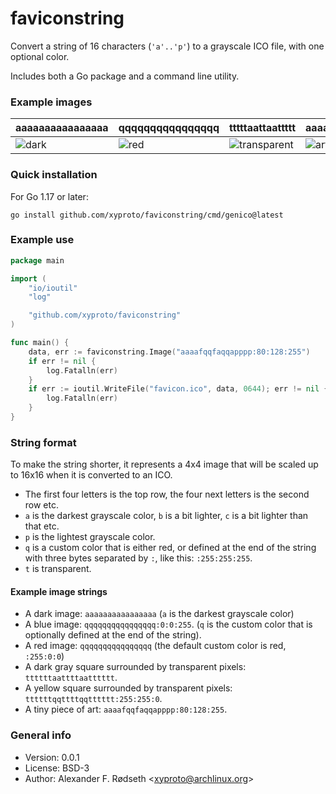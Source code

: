 # faviconstring

Convert a string of 16 characters (`'a'..'p'`) to a grayscale ICO file, with one optional color.

Includes both a Go package and a command line utility.

### Example images

| aaaaaaaaaaaaaaaa                  | qqqqqqqqqqqqqqqq                  | tttttaattaattttt                             | aaaafqqfaqqapppp:80:128:255                 |
| --------------------------------- | --------------------------------- | -------------------------------------------- | ------------------------------------------- |
| ![dark](img/aaaaaaaaaaaaaaaa.ico) | ![red](img/qqqqqqqqqqqqqqqq.ico)  | ![transparent](img/tttttaattaattttt.ico)     | ![art](img/aaaafqqfaqqapppp:80:128:255.ico) |

### Quick installation

For Go 1.17 or later:

    go install github.com/xyproto/faviconstring/cmd/genico@latest

### Example use

```go
package main

import (
    "io/ioutil"
    "log"

    "github.com/xyproto/faviconstring"
)

func main() {
    data, err := faviconstring.Image("aaaafqqfaqqapppp:80:128:255")
    if err != nil {
        log.Fatalln(err)
    }
    if err := ioutil.WriteFile("favicon.ico", data, 0644); err != nil {
        log.Fatalln(err)
    }
}
```

### String format

To make the string shorter, it represents a 4x4 image that will be scaled up to 16x16 when it is converted to an ICO.

* The first four letters is the top row, the four next letters is the second row etc.
* `a` is the darkest grayscale color, `b` is a bit lighter, `c` is a bit lighter than that etc.
* `p` is the lightest grayscale color.
* `q` is a custom color that is either red, or defined at the end of the string with three bytes separated by `:`, like this: `:255:255:255`.
* `t` is transparent.

#### Example image strings

* A dark image: `aaaaaaaaaaaaaaaa` (`a` is the darkest grayscale color)
* A blue image: `qqqqqqqqqqqqqqqq:0:0:255`. (`q` is the custom color that is optionally defined at the end of the string).
* A red image: `qqqqqqqqqqqqqqqq` (the default custom color is red, `:255:0:0`)
* A dark gray square surrounded by transparent pixels: `ttttttaattttaatttttt`.
* A yellow square surrounded by transparent pixels: `ttttttqqttttqqtttttt:255:255:0`.
* A tiny piece of art: `aaaafqqfaqqapppp:80:128:255`.

### General info

* Version: 0.0.1
* License: BSD-3
* Author: Alexander F. Rødseth &lt;xyproto@archlinux.org&gt;
